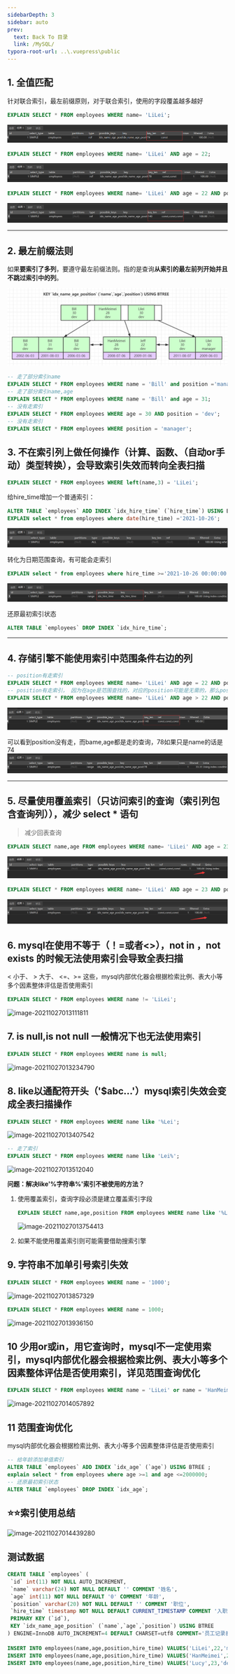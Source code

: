 ```yaml
---
sidebarDepth: 3
sidebar: auto
prev:
  text: Back To 目录
  link: /MySQL/
typora-root-url: ..\.vuepress\public
---
```


## 1. 全值匹配

针对联合索引，最左前缀原则，对于联合索引，使用的字段覆盖越多越好

```sql
EXPLAIN SELECT * FROM employees WHERE name= 'LiLei';
```

![image-20211026235907189](/images/MySQL/image-20211026235907189.png)

```sql
EXPLAIN SELECT * FROM employees WHERE name= 'LiLei' AND age = 22;
```

![image-20211026235954942](/images/MySQL/image-20211026235954942.png)

```sql
EXPLAIN SELECT * FROM employees WHERE name= 'LiLei' AND age = 22 AND position ='manager';
```

![image-20211027000032859](/images/MySQL/image-20211027000032859.png)

---------



## 2. 最左前缀法则

如果**要索引了多列**，要遵守最左前缀法则。指的是查询**从索引的最左前列开始并且不跳过索引中的列**。

![image-20210520101928183](/images/MySQL/image-20210520101928183.png)

```sql
-- 走了部分索引name
EXPLAIN SELECT * FROM employees WHERE name = 'Bill' and position ='manager';
-- 走了部分索引name,age
EXPLAIN SELECT * FROM employees WHERE name = 'Bill' and age = 31;
-- 没有走索引
EXPLAIN SELECT * FROM employees WHERE age = 30 AND position = 'dev';
-- 没有走索引
EXPLAIN SELECT * FROM employees WHERE position = 'manager';
```

## 3. 不在索引列上做任何操作（计算、函数、（自动or手动）类型转换），会导致索引失效而转向全表扫描

```sql
EXPLAIN SELECT * FROM employees WHERE left(name,3) = 'LiLei';
```

给hire_time增加一个普通索引：

```sql
ALTER TABLE `employees` ADD INDEX `idx_hire_time` (`hire_time`) USING BTREE ;
EXPLAIN select * from employees where date(hire_time) ='2021-10-26';
```

![image-20211027002313798](/images/MySQL/image-20211027002313798.png)

转化为日期范围查询，有可能会走索引

```sql
EXPLAIN select * from employees where hire_time >='2021-10-26 00:00:00' and hire_time <='2021-10-26 23:59:59';
```

![image-20211027002512622](/images/MySQL/image-20211027002512622.png)

还原最初索引状态

```sql
ALTER TABLE `employees` DROP INDEX `idx_hire_time`;
```





----------



## 4. 存储引擎不能使用索引中范围条件右边的列

```sql
-- position有走索引
EXPLAIN SELECT * FROM employees WHERE name= 'LiLei' AND age = 22 AND position ='manager';
-- position有走索引， 因为在age是范围查找的，对应的position可能是无需的，那么position就不能再走索引查询了
EXPLAIN SELECT * FROM employees WHERE name= 'LiLei' AND age > 22 AND position ='manager';
```

![image-20211027003259658](/images/MySQL/image-20211027003259658.png)

可以看到position没有走，而bame,age都是走的查询，78如果只是name的话是74![image-20211027003335914](/images/MySQL/image-20211027003335914.png)

--------



## 5. 尽量使用覆盖索引（只访问索引的查询（索引列包含查询列）），减少 select * 语句

> 减少回表查询

```sql
EXPLAIN SELECT name,age FROM employees WHERE name= 'LiLei' AND age = 23 AND position='manager';
```

![image-20211027012806773](/images/MySQL/image-20211027012806773.png)

```sql
EXPLAIN SELECT * FROM employees WHERE name= 'LiLei' AND age = 23 AND position ='manager';
```

![image-20211027012844507](/images/MySQL/image-20211027012844507.png)



## 6. mysql在使用不等于（！=或者<>），not in ，not exists 的时候无法使用索引会导致全表扫描

< 小于、 > 大于、 <=、>= 这些，mysql内部优化器会根据检索比例、表大小等多个因素整体评估是否使用索引

```sql
EXPLAIN SELECT * FROM employees WHERE name != 'LiLei';
```

![image-20211027013111811](/../../../../saas-yong/fullstack/Java架构师之路/Mysql/imgs/image-20211027013111811.png)



## 7. is null,is not null 一般情况下也无法使用索引

```sql
EXPLAIN SELECT * FROM employees WHERE name is null;
```

![image-20211027013234790](/../../../../saas-yong/fullstack/Java架构师之路/Mysql/imgs/image-20211027013234790.png)



## 8. like以通配符开头（'$abc...'）mysql索引失效会变成全表扫描操作

```sql
EXPLAIN SELECT * FROM employees WHERE name like '%Lei';
```

![image-20211027013407542](/../../../../saas-yong/fullstack/Java架构师之路/Mysql/imgs/image-20211027013407542.png)

```sql
-- 走了索引
EXPLAIN SELECT * FROM employees WHERE name like 'Lei%';
```

![image-20211027013512040](/../../../../saas-yong/fullstack/Java架构师之路/Mysql/imgs/image-20211027013512040.png)

**问题：解决like'%字符串%'索引不被使用的方法？**

1. 使用覆盖索引，查询字段必须是建立覆盖索引字段

   ```sql
   EXPLAIN SELECT name,age,position FROM employees WHERE name like '%Lei%';
   ```

   ![image-20211027013754413](/../../../../saas-yong/fullstack/Java架构师之路/Mysql/imgs/image-20211027013754413.png)

2. 如果不能使用覆盖索引则可能需要借助搜索引擎

## 9. 字符串不加单引号索引失效

```sql
EXPLAIN SELECT * FROM employees WHERE name = '1000';
```

![image-20211027013857329](/../../../../saas-yong/fullstack/Java架构师之路/Mysql/imgs/image-20211027013857329.png)

```sql
EXPLAIN SELECT * FROM employees WHERE name = 1000;
```

![image-20211027013936150](/../../../../saas-yong/fullstack/Java架构师之路/Mysql/imgs/image-20211027013936150.png)



## 10 少用or或in，用它查询时，mysql不一定使用索引，mysql内部优化器会根据检索比例、表大小等多个因素整体评估是否使用索引，详见范围查询优化

```sql
EXPLAIN SELECT * FROM employees WHERE name = 'LiLei' or name = 'HanMeimei';
```

![image-20211027014057892](/../../../../saas-yong/fullstack/Java架构师之路/Mysql/imgs/image-20211027014057892.png)



## 11 范围查询优化

mysql内部优化器会根据检索比例、表大小等多个因素整体评估是否使用索引

```sql
-- 给年龄添加单值索引
ALTER TABLE `employees` ADD INDEX `idx_age` (`age`) USING BTREE ;
explain select * from employees where age >=1 and age <=2000000;
-- 还原最初索引状态
ALTER TABLE `employees` DROP INDEX `idx_age`;
```



## ⭐⭐索引使用总结

![image-20211027014439280](/../../../../saas-yong/fullstack/Java架构师之路/Mysql/imgs/image-20211027014439280.png)



## 测试数据

```sql
CREATE TABLE `employees` (
 `id` int(11) NOT NULL AUTO_INCREMENT,
 `name` varchar(24) NOT NULL DEFAULT '' COMMENT '姓名',
 `age` int(11) NOT NULL DEFAULT '0' COMMENT '年龄',
 `position` varchar(20) NOT NULL DEFAULT '' COMMENT '职位',
 `hire_time` timestamp NOT NULL DEFAULT CURRENT_TIMESTAMP COMMENT '入职时间',
 PRIMARY KEY (`id`),
 KEY `idx_name_age_position` (`name`,`age`,`position`) USING BTREE
) ENGINE=InnoDB AUTO_INCREMENT=4 DEFAULT CHARSET=utf8 COMMENT='员工记录表';

INSERT INTO employees(name,age,position,hire_time) VALUES('LiLei',22,'manager',NOW());
INSERT INTO employees(name,age,position,hire_time) VALUES('HanMeimei',23,'dev',NOW());
INSERT INTO employees(name,age,position,hire_time) VALUES('Lucy',23,'dev',NOW());
```

